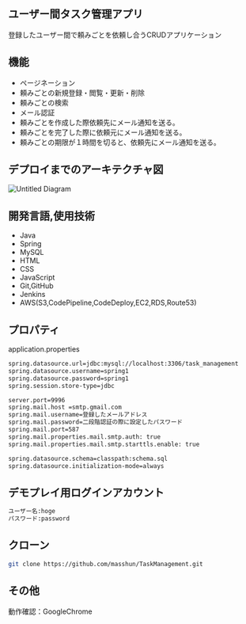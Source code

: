 ## ユーザー間タスク管理アプリ
登録したユーザー間で頼みごとを依頼し合うCRUDアプリケーション

## 機能
- ページネーション
- 頼みごとの新規登録・閲覧・更新・削除
- 頼みごとの検索
- メール認証
- 頼みごとを作成した際依頼先にメール通知を送る。
- 頼みごとを完了した際に依頼元にメール通知を送る。
- 頼みごとの期限が１時間を切ると、依頼先にメール通知を送る。


## デプロイまでのアーキテクチャ図
![Untitled Diagram](https://user-images.githubusercontent.com/60130295/85916747-9a312400-b88e-11ea-87f0-25ebf7febcba.png)

## 開発言語,使用技術
- Java
- Spring
- MySQL
- HTML
- CSS
- JavaScript
- Git,GitHub
- Jenkins
- AWS(S3,CodePipeline,CodeDeploy,EC2,RDS,Route53)

## プロパティ
application.properties
```bash
spring.datasource.url=jdbc:mysql://localhost:3306/task_management
spring.datasource.username=spring1
spring.datasource.password=spring1
spring.session.store-type=jdbc

server.port=9996
spring.mail.host =smtp.gmail.com
spring.mail.username=登録したメールアドレス
spring.mail.password=二段階認証の際に設定したパスワード
spring.mail.port=587
spring.mail.properties.mail.smtp.auth: true
spring.mail.properties.mail.smtp.starttls.enable: true

spring.datasource.schema=classpath:schema.sql
spring.datasource.initialization-mode=always
```

## デモプレイ用ログインアカウント
```bash
ユーザー名:hoge
パスワード:password
```


## クローン
```bash
git clone https://github.com/masshun/TaskManagement.git
```

## その他
動作確認：GoogleChrome